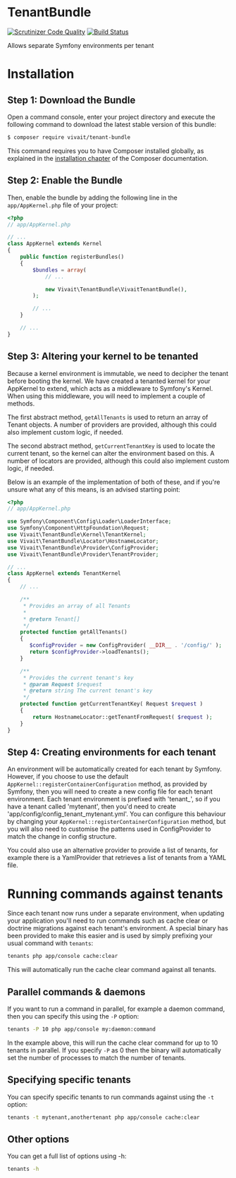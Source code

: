 TenantBundle
============
[![Scrutinizer Code Quality](https://scrutinizer-ci.com/g/vivait/TenantBundle/badges/quality-score.png?b=master)](https://scrutinizer-ci.com/g/vivait/TenantBundle/?branch=master)
[![Build Status](https://scrutinizer-ci.com/g/vivait/TenantBundle/badges/build.png?b=master)](https://scrutinizer-ci.com/g/vivait/TenantBundle/build-status/master)

Allows separate Symfony environments per tenant

Installation
============

Step 1: Download the Bundle
---------------------------

Open a command console, enter your project directory and execute the
following command to download the latest stable version of this bundle:

```bash
$ composer require vivait/tenant-bundle
```

This command requires you to have Composer installed globally, as explained
in the [installation chapter](https://getcomposer.org/doc/00-intro.md)
of the Composer documentation.

Step 2: Enable the Bundle
-------------------------

Then, enable the bundle by adding the following line in the `app/AppKernel.php`
file of your project:

```php
<?php
// app/AppKernel.php

// ...
class AppKernel extends Kernel
{
    public function registerBundles()
    {
        $bundles = array(
            // ...

            new Vivait\TenantBundle\VivaitTenantBundle(),
        );

        // ...
    }

    // ...
}
```

Step 3: Altering your kernel to be tenanted
-------------------------

Because a kernel environment is immutable, we need to decipher the tenant before
booting the kernel. We have created a tenanted kernel for your AppKernel to extend,
which acts as a middleware to Symfony's Kernel. When using this middleware, you
will need to implement a couple of methods.

The first abstract method, ```getAllTenants``` is used to return an array of
Tenant objects. A number of providers are provided, although this could also
implement custom logic, if needed.

The second abstract method, ```getCurrentTenantKey``` is used to locate the current
tenant, so the kernel can alter the environment based on this. A number of locators
are provided, although this could also implement custom logic, if needed.

Below is an example of the implementation of both of these, and if you're unsure
what any of this means, is an advised starting point:

```php
<?php
// app/AppKernel.php

use Symfony\Component\Config\Loader\LoaderInterface;
use Symfony\Component\HttpFoundation\Request;
use Vivait\TenantBundle\Kernel\TenantKernel;
use Vivait\TenantBundle\Locator\HostnameLocator;
use Vivait\TenantBundle\Provider\ConfigProvider;
use Vivait\TenantBundle\Provider\TenantProvider;

// ...
class AppKernel extends TenantKernel
{
	// ...

    /**
     * Provides an array of all Tenants
     *
     * @return Tenant[]
     */
    protected function getAllTenants()
    {
       $configProvider = new ConfigProvider( __DIR__ . '/config/' );
       return $configProvider->loadTenants();
    }

    /**
     * Provides the current tenant's key
     * @param Request $request
     * @return string The current tenant's key
     */
    protected function getCurrentTenantKey( Request $request )
    {
        return HostnameLocator::getTenantFromRequest( $request );
    }
}
```

Step 4: Creating environments for each tenant
-------------------------
An environment will be automatically created for each tenant by Symfony. However,
if you choose to use the default ```AppKernel::registerContainerConfiguration```
method, as provided by Symfony, then you will need to create a new config file for
each tenant environment. Each tenant environment is prefixed with 'tenant_', so if
you have a tenant called 'mytenant', then you'd need to create
'app/config/config_tenant_mytenant.yml'. You can configure this behaviour by
changing your ```AppKernel::registerContainerConfiguration``` method, but you will
also need to customise the patterns used in ConfigProvider to match the change in
config structure.

You could also use an alternative provider to provide a list of
tenants, for example there is a YamlProvider that retrieves a list of tenants from
a YAML file.

# Running commands against tenants
Since each tenant now runs under a separate environment, when updating your application
you'll need to run commands such as cache clear or doctrine migrations against
each tenant's environment. A special binary has been provided to make this easier and
is used by simply prefixing your usual command with `tenants`:

```bash
tenants php app/console cache:clear
```

This will automatically run the cache clear command against all tenants. 


## Parallel commands & daemons
If you want to run a command in parallel, for example a daemon command, then you can
specify this using the `-P` option:

```bash
tenants -P 10 php app/console my:daemon:command
```

In the example above, this will run the cache clear command for up to 10 tenants in parallel.
If you specify `-P` as 0 then the binary will automatically set the number of processes to 
match the number of tenants.

## Specifying specific tenants
You can specify specific tenants to run commands against using the `-t` option:

```bash
tenants -t mytenant,anothertenant php app/console cache:clear
```

## Other options
You can get a full list of options using -h:

```bash
tenants -h
```

